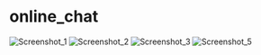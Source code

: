# online_chat

 ![Screenshot_1](https://user-images.githubusercontent.com/52429586/131251053-7b8e089f-f9f7-4c36-bd32-78e14d442bcc.png) ![Screenshot_2](https://user-images.githubusercontent.com/52429586/131251287-2420d846-eec8-42ff-b71f-562b41bbf666.png)
![Screenshot_3](https://user-images.githubusercontent.com/52429586/131251288-488cb2be-d73e-4f90-8cb1-360bd45d427c.png)
![Screenshot_5](https://user-images.githubusercontent.com/52429586/131251289-cf855e68-32c2-4ab5-b9b3-2920aad3385d.png)


